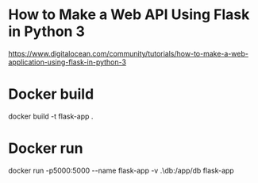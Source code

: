 # How to Make a Web API Using Flask in Python 3
https://www.digitalocean.com/community/tutorials/how-to-make-a-web-application-using-flask-in-python-3


# Docker build
docker build -t flask-app .

# Docker run
docker run -p5000:5000 --name flask-app -v .\db:/app/db flask-app


